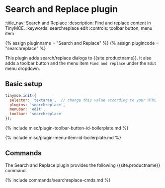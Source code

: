 # Search and Replace plugin
:title_nav: Search and Replace
:description: Find and replace content in TinyMCE.
:keywords: searchreplace edit
:controls: toolbar button, menu item

{% assign pluginname = "Search and Replace" %}
{% assign plugincode = "searchreplace" %}

This plugin adds search/replace dialogs to {{site.productname}}. It also adds a toolbar button and the menu item `Find and replace` under the `Edit` menu dropdown.

## Basic setup

```js
tinymce.init({
  selector: 'textarea',  // change this value according to your HTML
  plugins: 'searchreplace',
  menubar: 'edit',
  toolbar: 'searchreplace'
});
```

{% include misc/plugin-toolbar-button-id-boilerplate.md %}

{% include misc/plugin-menu-item-id-boilerplate.md %}

## Commands

The Search and Replace plugin provides the following {{site.productname}} command.

{% include commands/searchreplace-cmds.md %}
